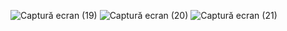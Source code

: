 ![Captură ecran (19)](https://github.com/Maria120286/Portofolio-Django/assets/157504181/e811b2ec-25d1-46c8-bb9a-551e81184145)
![Captură ecran (20)](https://github.com/Maria120286/Portofolio-Django/assets/157504181/6f47e496-f5a9-47f1-bcf1-5cb5a3709b62)
![Captură ecran (21)](https://github.com/Maria120286/Portofolio-Django/assets/157504181/e5dc4796-fad8-4b90-95a3-f10fab29182d)

